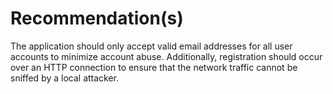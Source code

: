 # Recommendation(s)

The application should only accept valid email addresses for all user accounts to minimize account abuse. Additionally, registration should occur over an HTTP connection to ensure that the network traffic cannot be sniffed by a local attacker.
